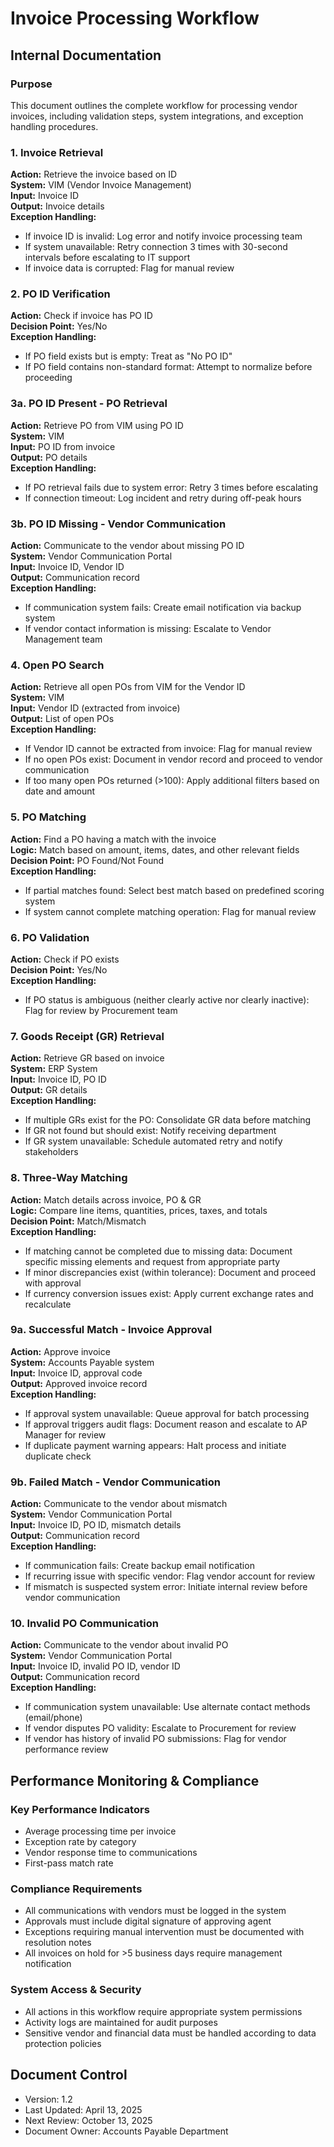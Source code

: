 # Invoice Processing Workflow
## Internal Documentation

### Purpose
This document outlines the complete workflow for processing vendor invoices, including validation steps, system integrations, and exception handling procedures.

### 1. Invoice Retrieval
**Action:** Retrieve the invoice based on ID  
**System:** VIM (Vendor Invoice Management)  
**Input:** Invoice ID  
**Output:** Invoice details  
**Exception Handling:**
- If invoice ID is invalid: Log error and notify invoice processing team
- If system unavailable: Retry connection 3 times with 30-second intervals before escalating to IT support
- If invoice data is corrupted: Flag for manual review

### 2. PO ID Verification
**Action:** Check if invoice has PO ID  
**Decision Point:** Yes/No  
**Exception Handling:**
- If PO field exists but is empty: Treat as "No PO ID"
- If PO field contains non-standard format: Attempt to normalize before proceeding

### 3a. PO ID Present - PO Retrieval
**Action:** Retrieve PO from VIM using PO ID  
**System:** VIM  
**Input:** PO ID from invoice  
**Output:** PO details  
**Exception Handling:**
- If PO retrieval fails due to system error: Retry 3 times before escalating
- If connection timeout: Log incident and retry during off-peak hours

### 3b. PO ID Missing - Vendor Communication
**Action:** Communicate to the vendor about missing PO ID  
**System:** Vendor Communication Portal  
**Input:** Invoice ID, Vendor ID  
**Output:** Communication record  
**Exception Handling:**
- If communication system fails: Create email notification via backup system
- If vendor contact information is missing: Escalate to Vendor Management team

### 4. Open PO Search
**Action:** Retrieve all open POs from VIM for the Vendor ID  
**System:** VIM  
**Input:** Vendor ID (extracted from invoice)  
**Output:** List of open POs  
**Exception Handling:**
- If Vendor ID cannot be extracted from invoice: Flag for manual review
- If no open POs exist: Document in vendor record and proceed to vendor communication
- If too many open POs returned (>100): Apply additional filters based on date and amount

### 5. PO Matching
**Action:** Find a PO having a match with the invoice  
**Logic:** Match based on amount, items, dates, and other relevant fields  
**Decision Point:** PO Found/Not Found  
**Exception Handling:**
- If partial matches found: Select best match based on predefined scoring system
- If system cannot complete matching operation: Flag for manual review

### 6. PO Validation
**Action:** Check if PO exists  
**Decision Point:** Yes/No  
**Exception Handling:**
- If PO status is ambiguous (neither clearly active nor clearly inactive): Flag for review by Procurement team

### 7. Goods Receipt (GR) Retrieval
**Action:** Retrieve GR based on invoice  
**System:** ERP System  
**Input:** Invoice ID, PO ID  
**Output:** GR details  
**Exception Handling:**
- If multiple GRs exist for the PO: Consolidate GR data before matching
- If GR not found but should exist: Notify receiving department
- If GR system unavailable: Schedule automated retry and notify stakeholders

### 8. Three-Way Matching
**Action:** Match details across invoice, PO & GR  
**Logic:** Compare line items, quantities, prices, taxes, and totals  
**Decision Point:** Match/Mismatch  
**Exception Handling:**
- If matching cannot be completed due to missing data: Document specific missing elements and request from appropriate party
- If minor discrepancies exist (within tolerance): Document and proceed with approval
- If currency conversion issues exist: Apply current exchange rates and recalculate

### 9a. Successful Match - Invoice Approval
**Action:** Approve invoice  
**System:** Accounts Payable system  
**Input:** Invoice ID, approval code  
**Output:** Approved invoice record  
**Exception Handling:**
- If approval system unavailable: Queue approval for batch processing
- If approval triggers audit flags: Document reason and escalate to AP Manager for review
- If duplicate payment warning appears: Halt process and initiate duplicate check

### 9b. Failed Match - Vendor Communication
**Action:** Communicate to the vendor about mismatch  
**System:** Vendor Communication Portal  
**Input:** Invoice ID, PO ID, mismatch details  
**Output:** Communication record  
**Exception Handling:**
- If communication fails: Create backup email notification
- If recurring issue with specific vendor: Flag vendor account for review
- If mismatch is suspected system error: Initiate internal review before vendor communication

### 10. Invalid PO Communication
**Action:** Communicate to the vendor about invalid PO  
**System:** Vendor Communication Portal  
**Input:** Invoice ID, invalid PO ID, vendor ID  
**Output:** Communication record  
**Exception Handling:**
- If communication system unavailable: Use alternate contact methods (email/phone)
- If vendor disputes PO validity: Escalate to Procurement for review
- If vendor has history of invalid PO submissions: Flag for vendor performance review

## Performance Monitoring & Compliance

### Key Performance Indicators
- Average processing time per invoice
- Exception rate by category
- Vendor response time to communications
- First-pass match rate

### Compliance Requirements
- All communications with vendors must be logged in the system
- Approvals must include digital signature of approving agent
- Exceptions requiring manual intervention must be documented with resolution notes
- All invoices on hold for >5 business days require management notification

### System Access & Security
- All actions in this workflow require appropriate system permissions
- Activity logs are maintained for audit purposes
- Sensitive vendor and financial data must be handled according to data protection policies

## Document Control
- Version: 1.2
- Last Updated: April 13, 2025
- Next Review: October 13, 2025
- Document Owner: Accounts Payable Department
